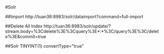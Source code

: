 #Solr

##Import
	http://tuan36:8983/solr/dataimport?command=full-import

##Delete All Index
	http://tuan36:8983/solr/update/?stream.body=%3Cdelete%3E%3Cquery%3E*:*%3C/query%3E%3C/delete%3E&commit=true

##Solr TINYINT(1)
	convertType="true"
	<dataSource driver="com.mysql.jdbc.Driver" url="jdbc:mysql:..." user="root" password="root" batchSize="-1" convertType="true"/> 